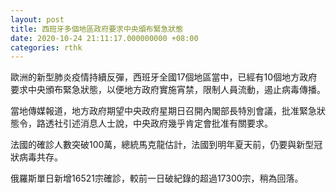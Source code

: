 ```yaml
---
layout: post
title: 西班牙多個地區政府要求中央頒布緊急狀態
date: 2020-10-24 21:11:17.000000000 +08:00
categories: rthk
---
```


歐洲的新型肺炎疫情持續反彈，西班牙全國17個地區當中，已經有10個地方政府要求中央頒布緊急狀態，以便地方政府實施宵禁，限制人員流動，遏止病毒傳播。

當地傳媒報道，地方政府期望中央政府星期日召開內閣部長特別會議，批准緊急狀態令，路透社引述消息人士說，中央政府幾乎肯定會批准有關要求。

法國的確診人數突破100萬，總統馬克龍估計，法國到明年夏天前，仍要與新型冠狀病毒共存。

俄羅斯單日新增16521宗確診，較前一日破紀錄的超過17300宗，稍為回落。
